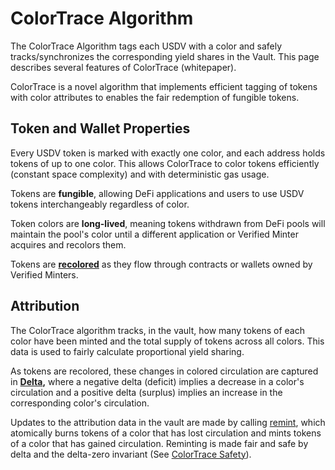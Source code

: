 # ColorTrace Algorithm

The ColorTrace Algorithm tags each USDV with a color and safely tracks/synchronizes the corresponding yield shares in the Vault. This page describes several features of ColorTrace (whitepaper).

ColorTrace is a novel algorithm that implements efficient tagging of tokens with color attributes to enables the fair redemption of fungible tokens.

## Token and Wallet Properties

Every USDV token is marked with exactly one color, and each address holds tokens of up to one color. This allows ColorTrace to color tokens efficiently (constant space complexity) and with deterministic gas usage.

Tokens are **fungible**, allowing DeFi applications and users to use USDV tokens interchangeably regardless of color.

Token colors are **long-lived**, meaning tokens withdrawn from DeFi pools will maintain the pool's color until a different application or Verified Minter acquires and recolors them.

Tokens are [**recolored**](coloring.md#recoloring) as they flow through contracts or wallets owned by Verified Minters.

## Attribution

The ColorTrace algorithm tracks, in the vault, how many tokens of each color have been minted and the total supply of tokens across all colors. This data is used to fairly calculate proportional yield sharing.

As tokens are recolored, these changes in colored circulation are captured in [**Delta**](delta.md)**,** where a negative delta (deficit) implies a decrease in a color's circulation and a positive delta (surplus) implies an increase in the corresponding color's circulation.

Updates to the attribution data in the vault are made by calling [remint](remint.md), which atomically burns tokens of a color that has lost circulation and mints tokens of a color that has gained circulation. Reminting is made fair and safe by delta and the delta-zero invariant (See [ColorTrace Safety](global-invariants.md)).


